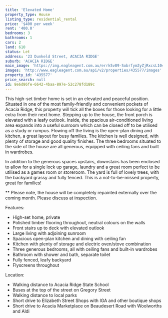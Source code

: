 ```yaml
---
title: 'Elevated Home'
property_type: House
listing_type: residential_rental
price: '$400 per week'
rent: '400.0'
bedrooms: 3
bathrooms: 1
cars: 2
land: 610
status: Let
address: '23 Dunkeld Street, ACACIA RIDGE'
suburb: 'ACACIA RIDGE'
main_image: 'https://img.eagleagent.com.au/errk5v89-Sobrfym2yZjRxcsL10=/1280x854/smart/https://s3-us-west-2.amazonaws.com/eagleagent-orig/images/6825781/426085818-image-M.jpg'
images: 'http://www.eagleagent.com.au/api/v2/properties/435577/images'
property_id: '435577'
price_search: null
id: 8e6d86fe-6642-4baa-897e-52c278fd189c
---
```

This high-set timber home is set in an elevated and peaceful position. Situated in one of the most family-friendly and convenient pockets of Acacia Ridge, this property will tick all the boxes for those looking for a little extra from their next home. Stepping up to the house, the front porch is elevated with a leafy outlook. Inside, the spacious air-conditioned living area expands into a useful sunroom which can be closed off to be utilised as a study or rumpus. Flowing off the living is the open-plan dining and kitchen, a great layout for busy families. The kitchen is well designed, with plenty of storage and good quality finishes. The three bedrooms situated to the side of the house are all generous, equipped with ceiling fans and built in wardrobes.

In addition to the generous spaces upstairs, downstairs has been enclosed to allow for a single lock up garage, laundry and a great room perfect to be utilised as a games room or storeroom. The yard is full of lovely trees, with the backyard grassy and fully fenced. This is a not-to-be-missed property, great for families!

** Please note, the house will be completely repainted externally over the coming month. Please discuss at inspection.

Features:

*  High-set home, private
*  Polished timber flooring throughout, neutral colours on the walls
*  Front stairs up to deck with elevated outlook
*  Large living with adjoining sunroom
*  Spacious open-plan kitchen and dining with ceiling fan
*  Kitchen with plenty of storage and electric oven/stove combination
*  Three generous bedrooms, all with ceiling fans and built-in wardrobes
*  Bathroom with shower and bath, separate toilet
*  Fully fenced, leafy backyard
*  Flyscreens throughout

Location:

*  Walking distance to Acacia Ridge State School
*  Buses at the top of the street on Gregory Street
*  Walking distance to local parks
*  Short drive to Elizabeth Street Shops with IGA and other boutique shops
*  Short drive to Acacia Marketplace on Beaudesert Road with Woolworths and Aldi